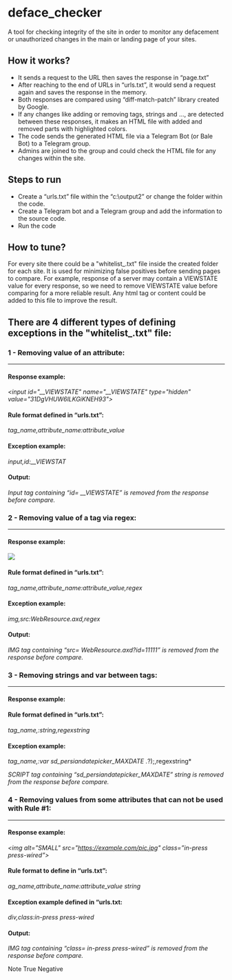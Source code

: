 # deface_checker

A tool for checking integrity of the site in order to monitor any defacement or unauthorized changes in the main or landing page of your sites.

## How it works?

* It sends a request to the URL then saves the response in “page.txt”
*	After reaching to the end of URLs in “urls.txt”, it would send a request again and saves the response in the memory.
*	Both responses are compared using “diff-match-patch” library created by Google.
*	If any changes like adding or removing tags, strings and …, are detected between these responses, it makes an HTML file with added and removed parts with highlighted colors.
*	The code sends the generated HTML file via a Telegram Bot (or Bale Bot) to a Telegram group.
*	Admins are joined to the group and could check the HTML file for any changes within the site.

## Steps to run

*	Create a “urls.txt” file within the “c:\output2” or change the folder within the code.
*	Create a Telegram bot and a Telegram group and add the information to the source code.
*	Run the code

## How to tune?

For every site there could be a "whitelist_.txt" file inside the created folder for each site.
It is used for minimizing false positives before sending pages to compare.
For example, response of a server may contain a VIEWSTATE value for every response, so we need to remove VIEWSTATE value before comparing for a more reliable result.
Any html tag or content could be added to this file to improve the result.


## There are 4 different types of defining exceptions in the "whitelist_.txt" file:



### 1 - Removing value of an attribute:
---
#### Response example:
*&lt;input id="__VIEWSTATE" name="__VIEWSTATE" type="hidden"  value="31DgVHUW6lLKGiKNEH93"&gt;*

#### Rule format defined in “urls.txt”:
*tag_name,attribute_name:attribute_value*

#### Exception example:
*input,id:__VIEWSTAT*

#### Output:
*Input tag containing “id= __VIEWSTATE” is removed from the response before compare.*




### 2 - Removing value of a tag via regex:
---
#### Response example:
*<img src="WebResource.axd?id=11111">*

#### Rule format defined in “urls.txt”:

*tag_name,attribute_name:attribute_value,regex*

#### Exception example:

*img,src:WebResource.axd,regex*

#### Output:
*IMG tag containing “src= WebResource.axd?id=11111” is removed from the response before compare.*




### 3 - Removing strings and var between tags:
---
#### Response example:
*<script type="text/javascript"> var sd_persiandatepicker_MAXDATE = new Date(2022,5,9); </script>*

#### Rule format defined in “urls.txt”:
*tag_name,:string,regexstring*

#### Exception example:
*tag_name,:var sd_persiandatepicker_MAXDATE .*?\);,regexstring*

*SCRIPT tag containing “sd_persiandatepicker_MAXDATE” string is removed from the response before compare.*




### 4 - Removing values from some attributes that can not be used with Rule #1:
---
#### Response example:
*<img alt="SMALL" src="https://example.com/pic.jpg" class=”in-press press-wired”>*

#### Rule format to define in “urls.txt”:
*ag_name,attribute_name:attribute_value string*

#### Exception example defined in “urls.txt:
*div,class:in-press press-wired*

#### Output:
*IMG tag containing “class= in-press press-wired” is removed from the response before compare.*



Note
True Negative
